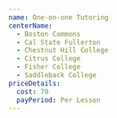 ```yaml
---
name: One-on-one Tutoring
centerName:
  - Boston Commons
  - Cal State Fullerton
  - Chestnut Hill College
  - Citrus College
  - Fisher College
  - Saddleback College
priceDetails:
  cost: 70
  payPeriod: Per Lesson
---
```

